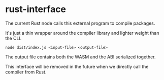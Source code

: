 # rust-interface

The current Rust node calls this external program to compile packages.

It's just a thin wrapper around the compiler library and lighter weight than the CLI.

```
node dist/index.js <input-file> <output-file>
```

The output file contains both the WASM and the ABI serialized together.

This interface will be removed in the future when we directly call the compiler from Rust.
